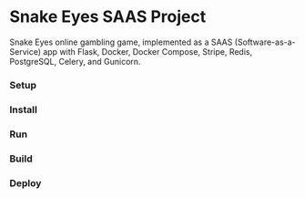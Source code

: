 # Snake Eyes SAAS Project

Snake Eyes online gambling game, implemented as a SAAS (Software-as-a-Service) app with Flask, Docker, Docker Compose, Stripe, Redis, PostgreSQL, Celery, and Gunicorn.

### Setup

### Install

### Run

### Build

### Deploy
